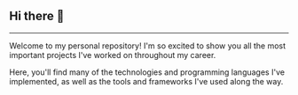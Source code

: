 ## Hi there 👋
---
Welcome to my personal repository! I'm so excited to show you all the most important projects I've worked on throughout my career.

Here, you'll find many of the technologies and programming languages I've implemented, as well as the tools and frameworks I've used along the way.



